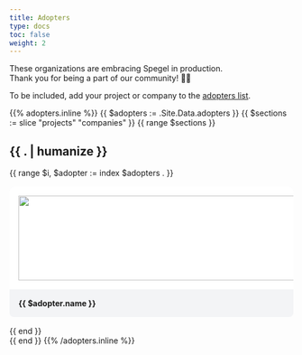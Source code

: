 ```yaml
---
title: Adopters
type: docs
toc: false
weight: 2
---
```


<p>These organizations are embracing Spegel in production.</br> Thank you for being a part of our community! 🌟💖</p>
<p>To be included, add your project or company to the <a target="_blank" href="https://github.com/spegel-org/website/blob/main/data/adopters.yaml">adopters list</a>.</p>

<style>
.container {
  display: grid;
  grid-template-columns: repeat(auto-fit, minmax(250px, 1fr));
  gap: 16px;
  margin-top: 16px;
}

.item {
  border-color: light-dark(#e5e7eb, #404040);
  border-width: 1px;
  background-color: light-dark(#f3f4f6, #262626);
  border-radius: 8px;
  overflow: hidden;
  transition: box-shadow 0.3s ease-in-out;
}

.item:hover {
  box-shadow: 0 3px 6px rgba(0, 0, 0, 0.07);
}

.item-image {
  background-color: #ffffff;
  height: 150px;
  margin: 0;
  object-fit: contain;
  padding: 16px;
  width: 100%;
  border-radius: 0;
}
</style>

{{% adopters.inline %}}
{{ $adopters := .Site.Data.adopters }}
{{ $sections := slice "projects" "companies" }}
{{ range $sections }}
## {{ . | humanize }}

<div class="container">
{{ range $i, $adopter := index $adopters . }}
  <a href="{{ $adopter.link }}" target="_blank" style="text-decoration: none; color: inherit;">
  <div class="item">
    <image class="item-image" src="{{ $adopter.image }}"/>
    <div style="padding: 16px;"><b>{{ $adopter.name }}</b></div>
  </div>
  </a>
{{ end }}
</div>
{{ end }}
{{% /adopters.inline %}}

